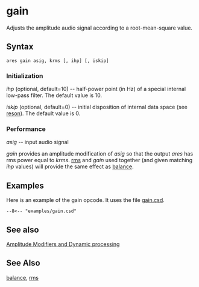 <!--
id:gain
category:Signal Modifiers:Amplitude Modifiers
-->
# gain
Adjusts the amplitude audio signal according to a root-mean-square value.

## Syntax
``` csound-orc
ares gain asig, krms [, ihp] [, iskip]
```

### Initialization

_ihp_ (optional, default=10) -- half-power point (in Hz) of a special internal low-pass filter. The default value is 10.

_iskip_ (optional, default=0) -- initial disposition of internal data space (see [reson](../../opcodes/reson)). The default value is 0.

### Performance

_asig_ -- input audio signal

_gain_ provides an amplitude modification of _asig_ so that the output _ares_ has rms power equal to _krms_. [rms](../../opcodes/rms) and _gain_ used together (and given matching _ihp_ values) will provide the same effect as [balance](../../opcodes/balance).

## Examples

Here is an example of the gain opcode. It uses the file [gain.csd](../../examples/gain.csd).

``` csound-csd title="Example of the gain opcode." linenums="1"
--8<-- "examples/gain.csd"
```

## See also

[Amplitude Modifiers and Dynamic processing](../../sigmod/ampmod)

## See Also

[balance](../../opcodes/balance),
[rms](../../opcodes/rms)
